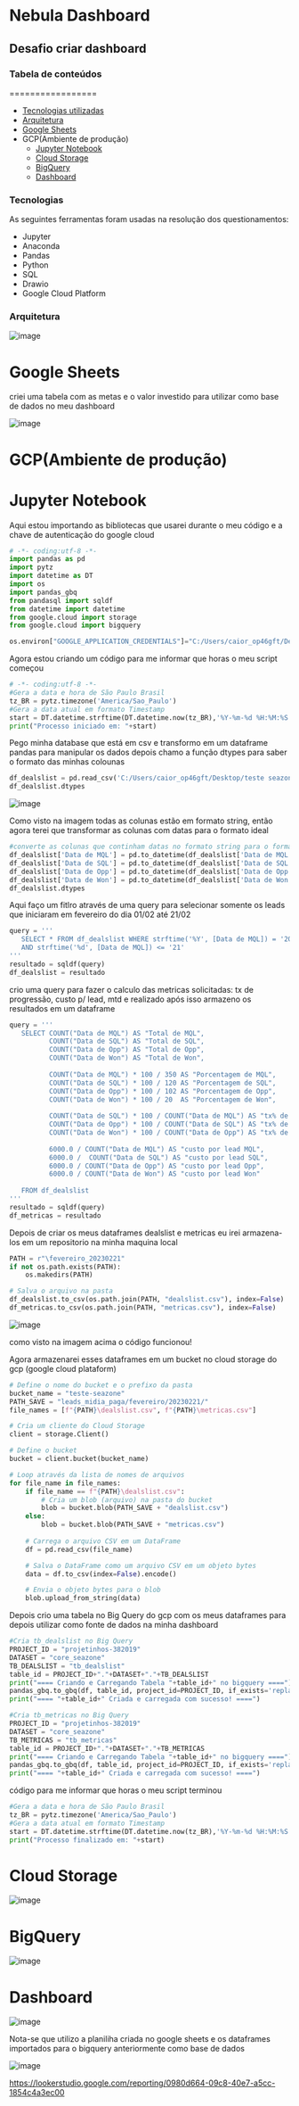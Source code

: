 # Nebula Dashboard
## Desafio criar dashboard
### Tabela de conteúdos
=================
<!--ts-->
  * [Tecnologias utilizadas](#Tecnologias)
  * [Arquitetura](#Arquitetura)
  * [Google Sheets](#Google-Sheets)
  * GCP(Ambiente de produção)
    * [Jupyter Notebook](#Jupyter-Notebook)
    * [Cloud Storage](#Cloud-Storage)
    * [BigQuery](#BigQuery) 
    * [Dashboard](#Dashboard)
<!--te-->
### Tecnologias

As seguintes ferramentas foram usadas na resolução dos questionamentos:

- Jupyter
- Anaconda
- Pandas 
- Python
- SQL
- Drawio
- Google Cloud Platform

### Arquitetura
![image](https://user-images.githubusercontent.com/73916591/229174086-f51dd495-410f-48b0-b696-4f8db3353f77.png)

# Google Sheets
criei uma tabela com as metas e o valor investido para utilizar como base de dados no meu dashboard

![image](https://user-images.githubusercontent.com/73916591/229195358-7fa8e852-be6e-4135-836b-413af9f1fa7f.png)


# GCP(Ambiente de produção)

# Jupyter Notebook

Aqui estou importando as bibliotecas que usarei durante o meu código e a chave de autenticação do google cloud
```python
# -*- coding:utf-8 -*-
import pandas as pd
import pytz
import datetime as DT
import os
import pandas_gbq
from pandasql import sqldf
from datetime import datetime
from google.cloud import storage
from google.cloud import bigquery

os.environ["GOOGLE_APPLICATION_CREDENTIALS"]="C:/Users/caior_op46gft/Desktop/teste seazone/projetinhos-382019-7575362a8e96.json"
```
Agora estou criando um código para me informar que horas o meu script começou
```python
# -*- coding:utf-8 -*-
#Gera a data e hora de São Paulo Brasil
tz_BR = pytz.timezone('America/Sao_Paulo')
#Gera a data atual em formato Timestamp
start = DT.datetime.strftime(DT.datetime.now(tz_BR),'%Y-%m-%d %H:%M:%S')
print("Processo iniciado em: "+start)
```

Pego minha database que está em csv e transformo em um dataframe pandas para manipular os dados depois chamo a função dtypes para saber
o formato das minhas colounas

```python
df_dealslist = pd.read_csv('C:/Users/caior_op46gft/Desktop/teste seazone/Teste BD - deals list.csv')
df_dealslist.dtypes
```
![image](https://user-images.githubusercontent.com/73916591/229186590-749d50cc-7889-4415-97cd-d2f8b33eb4de.png)

Como visto na imagem todas as colunas estão em formato string, então agora terei que transformar as colunas com datas para o formato ideal

```python
#converte as colunas que continham datas no formato string para o formato data
df_dealslist['Data de MQL'] = pd.to_datetime(df_dealslist['Data de MQL'])
df_dealslist['Data de SQL'] = pd.to_datetime(df_dealslist['Data de SQL'])
df_dealslist['Data de Opp'] = pd.to_datetime(df_dealslist['Data de Opp'])
df_dealslist['Data de Won'] = pd.to_datetime(df_dealslist['Data de Won'])
df_dealslist.dtypes
```
Aqui faço um fitlro através de uma query para selecionar somente os leads que iniciaram em fevereiro 
do dia 01/02 até 21/02

```python
query = '''
   SELECT * FROM df_dealslist WHERE strftime('%Y', [Data de MQL]) = '2023' AND strftime('%m', [Data de MQL]) = '02'
   AND strftime('%d', [Data de MQL]) <= '21'
'''
resultado = sqldf(query)
df_dealslist = resultado
```

crio uma query para fazer o calculo das metricas solicitadas: tx de progressão, custo p/ lead, mtd e realizado após isso 
armazeno os resultados em um dataframe

```python
query = '''
   SELECT COUNT("Data de MQL") AS "Total de MQL",
          COUNT("Data de SQL") AS "Total de SQL",
          COUNT("Data de Opp") AS "Total de Opp",
          COUNT("Data de Won") AS "Total de Won",
          
          COUNT("Data de MQL") * 100 / 350 AS "Porcentagem de MQL",
          COUNT("Data de SQL") * 100 / 120 AS "Porcentagem de SQL",
          COUNT("Data de Opp") * 100 / 102 AS "Porcentagem de Opp",
          COUNT("Data de Won") * 100 / 20  AS "Porcentagem de Won",
          
          COUNT("Data de SQL") * 100 / COUNT("Data de MQL") AS "tx% de conversao MQL",
          COUNT("Data de Opp") * 100 / COUNT("Data de SQL") AS "tx% de conversao SQL",
          COUNT("Data de Won") * 100 / COUNT("Data de Opp") AS "tx% de conversao Opp",
          
          6000.0 / COUNT("Data de MQL") AS "custo por lead MQL",
          6000.0 /  COUNT("Data de SQL") AS "custo por lead SQL",
          6000.0 / COUNT("Data de Opp") AS "custo por lead Opp",
          6000.0 / COUNT("Data de Won") AS "custo por lead Won"
   
   FROM df_dealslist
'''
resultado = sqldf(query)
df_metricas = resultado
```
Depois de criar os meus dataframes dealslist e metricas eu irei armazena-los em um repositorio na minha maquina local

```python
PATH = r"\fevereiro_20230221"
if not os.path.exists(PATH):
    os.makedirs(PATH)

# Salva o arquivo na pasta
df_dealslist.to_csv(os.path.join(PATH, "dealslist.csv"), index=False)
df_metricas.to_csv(os.path.join(PATH, "metricas.csv"), index=False)
```

![image](https://user-images.githubusercontent.com/73916591/229191207-81fe8956-3d53-4960-9fba-70ec24318781.png)

como visto na imagem acima o código funcionou!

Agora armazenarei esses dataframes em um bucket no cloud storage do gcp (google cloud plataform)


```python
# Define o nome do bucket e o prefixo da pasta
bucket_name = "teste-seazone"
PATH_SAVE = "leads_midia_paga/fevereiro/20230221/"
file_names = [f"{PATH}\dealslist.csv", f"{PATH}\metricas.csv"]

# Cria um cliente do Cloud Storage
client = storage.Client()

# Define o bucket
bucket = client.bucket(bucket_name)

# Loop através da lista de nomes de arquivos
for file_name in file_names:
    if file_name == f"{PATH}\dealslist.csv":
        # Cria um blob (arquivo) na pasta do bucket
        blob = bucket.blob(PATH_SAVE + "dealslist.csv")
    else:
        blob = bucket.blob(PATH_SAVE + "metricas.csv")
    
    # Carrega o arquivo CSV em um DataFrame
    df = pd.read_csv(file_name)

    # Salva o DataFrame como um arquivo CSV em um objeto bytes
    data = df.to_csv(index=False).encode()

    # Envia o objeto bytes para o blob
    blob.upload_from_string(data)
```

Depois crio uma tabela no Big Query do gcp com os meus dataframes para depois utilizar como fonte de dados na minha dashboard

```python
#Cria tb_dealslist no Big Query
PROJECT_ID = "projetinhos-382019"
DATASET = "core_seazone"
TB_DEALSLIST = "tb_dealslist"
table_id = PROJECT_ID+"."+DATASET+"."+TB_DEALSLIST
print("==== Criando e Carregando Tabela "+table_id+" no bigquery ====")
pandas_gbq.to_gbq(df, table_id, project_id=PROJECT_ID, if_exists='replace') #Se existir, usar "replace" or "append" 
print("==== "+table_id+" Criada e carregada com sucesso! ====")

#Cria tb_metricas no Big Query
PROJECT_ID = "projetinhos-382019"
DATASET = "core_seazone"
TB_METRICAS = "tb_metricas"
table_id = PROJECT_ID+"."+DATASET+"."+TB_METRICAS
print("==== Criando e Carregando Tabela "+table_id+" no bigquery ====")
pandas_gbq.to_gbq(df, table_id, project_id=PROJECT_ID, if_exists='replace') #Se existir, usar "replace" or "append" 
print("==== "+table_id+" Criada e carregada com sucesso! ====")   
```

código para me informar que horas o meu script terminou
```python
#Gera a data e hora de São Paulo Brasil
tz_BR = pytz.timezone('America/Sao_Paulo')
#Gera a data atual em formato Timestamp
start = DT.datetime.strftime(DT.datetime.now(tz_BR),'%Y-%m-%d %H:%M:%S')
print("Processo finalizado em: "+start)
```
# Cloud Storage

![image](https://user-images.githubusercontent.com/73916591/229195672-9000fd67-2d12-4708-84eb-20d394563f47.png)

# BigQuery

![image](https://user-images.githubusercontent.com/73916591/229195936-5bfc3330-f048-437d-aa50-de4d833c06fe.png)

# Dashboard

![image](https://github.com/CaioRodSousa/nebula_dashboard/assets/73916591/106ecffb-8de3-4807-8314-c5a34f0d37f2)

Nota-se que utilizo a planiliha criada no google sheets e os dataframes importados para o bigquery anteriormente como base de dados

![image](https://github.com/CaioRodSousa/nebula_dashboard/assets/73916591/defd14ac-9a91-4a9e-b555-4cc8877c76eb)

https://lookerstudio.google.com/reporting/0980d664-09c8-40e7-a5cc-1854c4a3ec00

